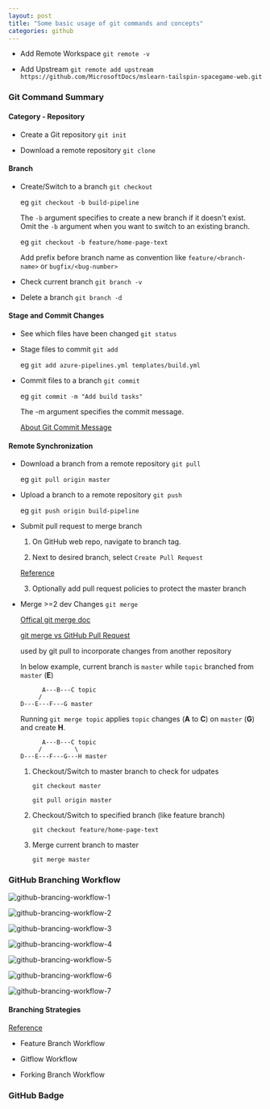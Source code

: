 ```yaml
---
layout: post
title: "Some basic usage of git commands and concepts"
categories: github
---
```


* Add Remote Workspace
`git remote -v`

* Add Upstream
`git remote add upstream https://github.com/MicrosoftDocs/mslearn-tailspin-spacegame-web.git`

### Git Command Summary
#### Category - Repository
* Create a Git repository `git init`

* Download a remote repository `git clone`

#### Branch
* Create/Switch to a branch `git checkout`

    eg `git checkout -b build-pipeline`

    The `-b` argument specifies to create a new branch if it doesn't exist. Omit the `-b` argument when you want to switch to an existing branch.

    eg `git checkout -b feature/home-page-text`

    Add prefix before branch name as convention like `feature/<branch-name>` or `bugfix/<bug-number>`

* Check current branch `git branch -v`

* Delete a branch `git branch -d`

#### Stage and Commit Changes
* See which files have been changed `git status`

* Stage files to commit `git add`

    eg `git add azure-pipelines.yml templates/build.yml`

* Commit files to a branch `git commit`

    eg `git commit -m "Add build tasks"`

    The -m argument specifies the commit message.

    [About Git Commit Message](https://chris.beams.io/posts/git-commit/)

#### Remote Synchronization
* Download a branch from a remote repository `git pull`

    eg `git pull origin master`

* Upload a branch to a remote repository `git push`

    eg `git push origin build-pipeline`

* Submit pull request to merge branch

    1. On GitHub web repo, navigate to branch tag.

    2. Next to desired branch, select `Create Pull Request`

    [Reference](https://docs.microsoft.com/en-us/learn/modules/implement-code-workflow/5-push-a-change#submit-a-pull-request)

    3. Optionally add pull request policies to protect the master branch

* Merge >=2 dev Changes `git merge`

    [Offical git merge doc](https://git-scm.com/docs/git-merge)

    [git merge vs GitHub Pull Request](https://softwareengineering.stackexchange.com/a/304926)

    used by git pull to incorporate changes from another repository

    In below example, current branch is `master` while `topic` branched from `master` (**E**)

    ```
          A---B---C topic
         /
    D---E---F---G master
    ```

    Running `git merge topic` applies `topic` changes (**A** to **C**) on `master` (**G**) and create **H**.

    ```
          A---B---C topic
         /         \
    D---E---F---G---H master
    ```

    1. Checkout/Switch to master branch to check for udpates

        `git checkout master`

        `git pull origin master`
    
    2. Checkout/Switch to specified branch (like feature branch)

        `git checkout feature/home-page-text`
    
    3. Merge current branch to master

        `git merge master`

### GitHub Branching Workflow

![github-brancing-workflow-1](https://docs.microsoft.com/en-us/learn/azure-devops/implement-code-workflow/media/2-github-paths-1.png)

![github-brancing-workflow-2](https://docs.microsoft.com/en-us/learn/azure-devops/implement-code-workflow/media/2-github-paths-2.png)

![github-brancing-workflow-3](https://docs.microsoft.com/en-us/learn/azure-devops/implement-code-workflow/media/2-github-paths-3.png)

![github-brancing-workflow-4](https://docs.microsoft.com/en-us/learn/azure-devops/implement-code-workflow/media/2-github-paths-4.png)

![github-brancing-workflow-5](https://docs.microsoft.com/en-us/learn/azure-devops/implement-code-workflow/media/2-github-paths-5.png)

![github-brancing-workflow-6](https://docs.microsoft.com/en-us/learn/azure-devops/implement-code-workflow/media/2-github-paths-6.png)

![github-brancing-workflow-7](https://docs.microsoft.com/en-us/learn/azure-devops/implement-code-workflow/media/2-github-paths-7.png)

#### Branching Strategies
[Reference](https://docs.microsoft.com/en-us/learn/modules/implement-code-workflow/10-summary#implement-branch-strategies)

* Feature Branch Workflow

* Gitflow Workflow

* Forking Branch Workflow

### GitHub Badge
